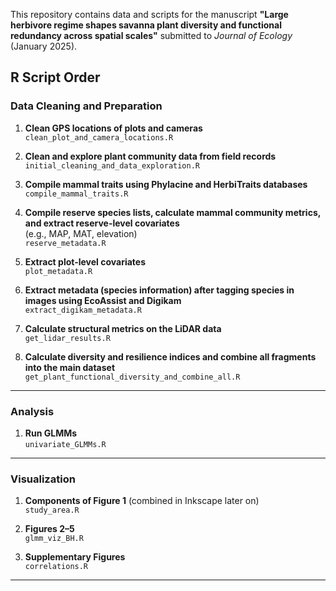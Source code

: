 This repository contains data and scripts for the manuscript **"Large herbivore regime shapes savanna plant diversity and functional redundancy across spatial scales"** submitted to *Journal of Ecology* (January 2025).

## R Script Order

### Data Cleaning and Preparation
1. **Clean GPS locations of plots and cameras**  
   `clean_plot_and_camera_locations.R`

2. **Clean and explore plant community data from field records**  
   `initial_cleaning_and_data_exploration.R`

3. **Compile mammal traits using Phylacine and HerbiTraits databases**  
   `compile_mammal_traits.R`

4. **Compile reserve species lists, calculate mammal community metrics, and extract reserve-level covariates**  
   (e.g., MAP, MAT, elevation)  
   `reserve_metadata.R`

5. **Extract plot-level covariates**  
   `plot_metadata.R`

6. **Extract metadata (species information) after tagging species in images using EcoAssist and Digikam**  
   `extract_digikam_metadata.R`

7. **Calculate structural metrics on the LiDAR data**  
   `get_lidar_results.R`

8. **Calculate diversity and resilience indices and combine all fragments into the main dataset**  
   `get_plant_functional_diversity_and_combine_all.R`

---

### Analysis
1. **Run GLMMs**  
   `univariate_GLMMs.R`

---

### Visualization
1. **Components of Figure 1** (combined in Inkscape later on)  
   `study_area.R`

2. **Figures 2–5**  
   `glmm_viz_BH.R`

3. **Supplementary Figures**  
   `correlations.R`

---

